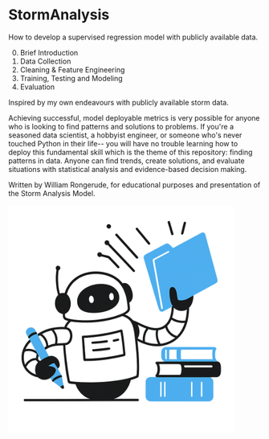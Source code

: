 # StormAnalysis
How to develop a supervised regression model with publicly available data.

0. Brief Introduction
1. Data Collection
2. Cleaning & Feature Engineering
3. Training, Testing and Modeling
4. Evaluation

Inspired by my own endeavours with publicly available storm data. 

Achieving successful, model deployable metrics is very possible for anyone who is looking to find patterns and solutions to problems. If you're a seasoned data scientist, a hobbyist engineer, or someone who's never touched Python in their life-- you will have no trouble learning how to deploy this fundamental skill which is the theme of this repository: finding patterns in data. Anyone can find trends, create solutions, and evaluate situations with statistical analysis and evidence-based decision making.

Written by William Rongerude, for educational purposes and presentation of the Storm Analysis Model.
<br><br>
<img src='assets/motivatedDataScientist.png' width='450'>
